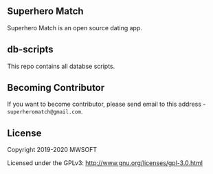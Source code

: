 ## Superhero Match
Superhero Match is an open source dating app.

## db-scripts
This repo contains all databse scripts.

## Becoming Contributor
If you want to become contributor, please send email to this address - `superheromatch@gmail.com`.

## License
Copyright 2019-2020 MWSOFT

Licensed under the GPLv3: http://www.gnu.org/licenses/gpl-3.0.html
